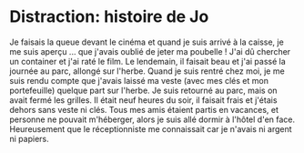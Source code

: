 # Distraction: histoire de Jo

Je faisais la queue devant le cinéma et quand je suis arrivé à la caisse, je me suis aperçu ... que j'avais oublié de jeter ma poubelle ! J'ai dû chercher un container et j'ai raté le film. Le lendemain, il faisait beau et j'ai passé la journée au parc, allongé sur l'herbe. Quand je suis rentré chez moi, je me suis rendu compte que j'avais laissé ma veste (avec mes clés et mon portefeuille) quelque part sur l'herbe. Je suis retourné au parc, mais on avait fermé les grilles. Il était neuf heures du soir, il faisait frais et j'étais dehors sans veste ni clés. Tous mes amis étaient partis en vacances, et personne ne pouvait m'héberger, alors je suis allé dormir à l'hôtel d'en face. Heureusement que le réceptionniste me connaissait car je n'avais ni argent ni papiers.
